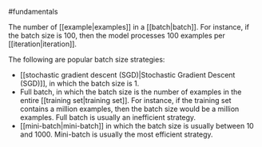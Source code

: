 #fundamentals

The number of [[example|examples]] in a [[batch|batch]].
For instance, if the batch size is 100, then the model processes
100 examples per [[iteration|iteration]].

The following are popular batch size strategies:

<ul>
<li>[[stochastic gradient descent (SGD)|Stochastic Gradient Descent (SGD)]], in which the batch size is 1.</li>
<li>Full batch, in which the batch size is the number of examples in the entire
[[training set|training set]]. For instance, if the training set
contains a million examples, then the batch size would be a million
examples. Full batch is usually an inefficient strategy.</li>
<li>[[mini-batch|mini-batch]] in which the batch size is usually between
10 and 1000. Mini-batch is usually the most efficient strategy.</li>
</ul>

